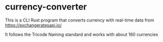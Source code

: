 # currency-converter

This is a CLI Rust program that converts currency with real-time data from https://exchangeratesapi.io/

It follows the Tricode Naming standard and works with about 160 currencies

